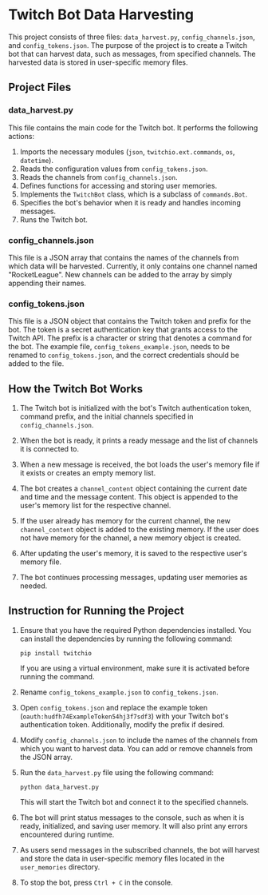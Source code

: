 # Twitch Bot Data Harvesting

This project consists of three files: `data_harvest.py`, `config_channels.json`, and `config_tokens.json`. The purpose of the project is to create a Twitch bot that can harvest data, such as messages, from specified channels. The harvested data is stored in user-specific memory files.

## Project Files

### data_harvest.py

This file contains the main code for the Twitch bot. It performs the following actions:

1. Imports the necessary modules (`json`, `twitchio.ext.commands`, `os`, `datetime`).
2. Reads the configuration values from `config_tokens.json`.
3. Reads the channels from `config_channels.json`.
4. Defines functions for accessing and storing user memories.
5. Implements the `TwitchBot` class, which is a subclass of `commands.Bot`.
6. Specifies the bot's behavior when it is ready and handles incoming messages.
7. Runs the Twitch bot.

### config_channels.json

This file is a JSON array that contains the names of the channels from which data will be harvested. Currently, it only contains one channel named "RocketLeague". New channels can be added to the array by simply appending their names.

### config_tokens.json

This file is a JSON object that contains the Twitch token and prefix for the bot. The token is a secret authentication key that grants access to the Twitch API. The prefix is a character or string that denotes a command for the bot. The example file, `config_tokens_example.json`, needs to be renamed to `config_tokens.json`, and the correct credentials should be added to the file.

## How the Twitch Bot Works

1. The Twitch bot is initialized with the bot's Twitch authentication token, command prefix, and the initial channels specified in `config_channels.json`.

2. When the bot is ready, it prints a ready message and the list of channels it is connected to.

3. When a new message is received, the bot loads the user's memory file if it exists or creates an empty memory list.

4. The bot creates a `channel_content` object containing the current date and time and the message content. This object is appended to the user's memory list for the respective channel.

5. If the user already has memory for the current channel, the new `channel_content` object is added to the existing memory. If the user does not have memory for the channel, a new memory object is created.

6. After updating the user's memory, it is saved to the respective user's memory file.

7. The bot continues processing messages, updating user memories as needed.

## Instruction for Running the Project

1. Ensure that you have the required Python dependencies installed. You can install the dependencies by running the following command:

   ```
   pip install twitchio
   ```

   If you are using a virtual environment, make sure it is activated before running the command.

2. Rename `config_tokens_example.json` to `config_tokens.json`.

3. Open `config_tokens.json` and replace the example token (`oauth:hudfh74ExampleToken54hj3f7sdf3`) with your Twitch bot's authentication token. Additionally, modify the prefix if desired.

4. Modify `config_channels.json` to include the names of the channels from which you want to harvest data. You can add or remove channels from the JSON array.

5. Run the `data_harvest.py` file using the following command:

   ```
   python data_harvest.py
   ```

   This will start the Twitch bot and connect it to the specified channels.

6. The bot will print status messages to the console, such as when it is ready, initialized, and saving user memory. It will also print any errors encountered during runtime.

7. As users send messages in the subscribed channels, the bot will harvest and store the data in user-specific memory files located in the `user_memories` directory.

8. To stop the bot, press `Ctrl + C` in the console.
